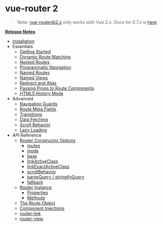 # vue-router 2
<!--email_off-->
> Note: vue-router@2.x only works with Vue 2.x. Docs for 0.7.x is [here](https://github.com/vuejs/vue-router/tree/1.0/docs/en).
<!--/email_off-->
**[Release Notes](https://github.com/vuejs/vue-router/releases)**

- [Installation](installation.md)
- Essentials
  - [Getting Started](essentials/getting-started.md)
  - [Dynamic Route Matching](essentials/dynamic-matching.md)
  - [Nested Routes](essentials/nested-routes.md)
  - [Programmatic Navigation](essentials/navigation.md)
  - [Named Routes](essentials/named-routes.md)
  - [Named Views](essentials/named-views.md)
  - [Redirect and Alias](essentials/redirect-and-alias.md)
  - [Passing Props to Route Components](essentials/passing-props.md)
  - [HTML5 History Mode](essentials/history-mode.md)
- Advanced
  - [Navigation Guards](advanced/navigation-guards.md)
  - [Route Meta Fields](advanced/meta.md)
  - [Transitions](advanced/transitions.md)
  - [Data Fetching](advanced/data-fetching.md)
  - [Scroll Behavior](advanced/scroll-behavior.md)
  - [Lazy Loading](advanced/lazy-loading.md)
- API Reference
  - [Router Constructor Options](api/options.md)
    - [routes](api/options.md#routes)
    - [mode](api/options.md#mode)
    - [base](api/options.md#base)
    - [linkActiveClass](api/options.md#linkactiveclass)
    - [linkExactActiveClass](api/options.md#linkexactactiveclass)
    - [scrollBehavior](api/options.md#scrollbehavior)
    - [parseQuery / stringifyQuery](api/options.md#parsequery--stringifyquery)
    - [fallback](api/options.md#fallback)
  - [Router Instance](api/router-instance.md)
    - [Properties](api/router-instance.md#properties)
    - [Methods](api/router-instance.md#methods)
  - [The Route Object](api/route-object.md)
  - [Component Injections](api/component-injections.md)
  - [router-link](api/router-link.md)
  - [router-view](api/router-view.md)
